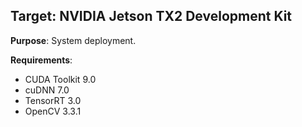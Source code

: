 ## Target: NVIDIA Jetson TX2 Development Kit
**Purpose**:
System deployment.

**Requirements**:
* CUDA Toolkit 9.0
* cuDNN 7.0
* TensorRT 3.0
* OpenCV 3.3.1